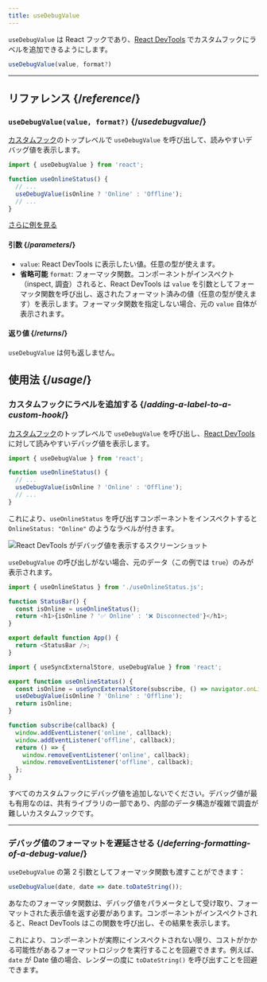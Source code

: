 ```yaml
---
title: useDebugValue
---
```


<Intro>

`useDebugValue` は React フックであり、[React DevTools](/learn/react-developer-tools) でカスタムフックにラベルを追加できるようにします。

```js
useDebugValue(value, format?)
```

</Intro>

<InlineToc />

---

## リファレンス {/*reference*/}

### `useDebugValue(value, format?)` {/*usedebugvalue*/}

[カスタムフック](/learn/reusing-logic-with-custom-hooks)のトップレベルで `useDebugValue` を呼び出して、読みやすいデバッグ値を表示します。

```js
import { useDebugValue } from 'react';

function useOnlineStatus() {
  // ...
  useDebugValue(isOnline ? 'Online' : 'Offline');
  // ...
}
```

[さらに例を見る](#usage)

#### 引数 {/*parameters*/}

* `value`: React DevTools に表示したい値。任意の型が使えます。
* **省略可能** `format`: フォーマッタ関数。コンポーネントがインスペクト（inspect, 調査）されると、React DevTools は `value` を引数としてフォーマッタ関数を呼び出し、返されたフォーマット済みの値（任意の型が使えます）を表示します。フォーマッタ関数を指定しない場合、元の `value` 自体が表示されます。

#### 返り値 {/*returns*/}

`useDebugValue` は何も返しません。

## 使用法 {/*usage*/}

### カスタムフックにラベルを追加する {/*adding-a-label-to-a-custom-hook*/}

[カスタムフック](/learn/reusing-logic-with-custom-hooks)のトップレベルで `useDebugValue` を呼び出し、[React DevTools](/learn/react-developer-tools) に対して読みやすい<CodeStep step={1}>デバッグ値</CodeStep>を表示します。

```js [[1, 5, "isOnline ? 'Online' : 'Offline'"]]
import { useDebugValue } from 'react';

function useOnlineStatus() {
  // ...
  useDebugValue(isOnline ? 'Online' : 'Offline');
  // ...
}
```

これにより、`useOnlineStatus` を呼び出すコンポーネントをインスペクトすると `OnlineStatus: "Online"` のようなラベルが付きます。

![React DevTools がデバッグ値を表示するスクリーンショット](/images/docs/react-devtools-usedebugvalue.png)

`useDebugValue` の呼び出しがない場合、元のデータ（この例では `true`）のみが表示されます。

<Sandpack>

```js
import { useOnlineStatus } from './useOnlineStatus.js';

function StatusBar() {
  const isOnline = useOnlineStatus();
  return <h1>{isOnline ? '✅ Online' : '❌ Disconnected'}</h1>;
}

export default function App() {
  return <StatusBar />;
}
```

```js useOnlineStatus.js active
import { useSyncExternalStore, useDebugValue } from 'react';

export function useOnlineStatus() {
  const isOnline = useSyncExternalStore(subscribe, () => navigator.onLine, () => true);
  useDebugValue(isOnline ? 'Online' : 'Offline');
  return isOnline;
}

function subscribe(callback) {
  window.addEventListener('online', callback);
  window.addEventListener('offline', callback);
  return () => {
    window.removeEventListener('online', callback);
    window.removeEventListener('offline', callback);
  };
}
```

</Sandpack>

<Note>

すべてのカスタムフックにデバッグ値を追加しないでください。デバッグ値が最も有用なのは、共有ライブラリの一部であり、内部のデータ構造が複雑で調査が難しいカスタムフックです。

</Note>

---

### デバッグ値のフォーマットを遅延させる {/*deferring-formatting-of-a-debug-value*/}

`useDebugValue` の第 2 引数としてフォーマッタ関数も渡すことができます：

```js [[1, 1, "date", 18], [2, 1, "date.toDateString()"]]
useDebugValue(date, date => date.toDateString());
```

あなたのフォーマッタ関数は、<CodeStep step={1}>デバッグ値</CodeStep>をパラメータとして受け取り、<CodeStep step={2}>フォーマットされた表示値</CodeStep>を返す必要があります。コンポーネントがインスペクトされると、React DevTools はこの関数を呼び出し、その結果を表示します。

これにより、コンポーネントが実際にインスペクトされない限り、コストがかかる可能性があるフォーマットロジックを実行することを回避できます。例えば、`date` が Date 値の場合、レンダーの度に `toDateString()` を呼び出すことを回避できます。